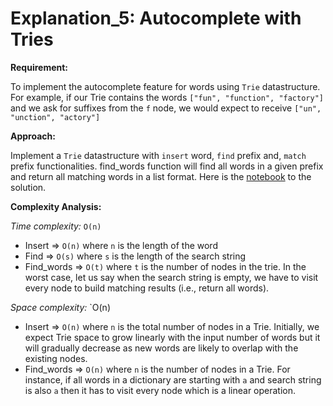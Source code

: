 # Explanation_5: Autocomplete with Tries

**Requirement:**

To implement the autocomplete feature for words using `Trie` datastructure. For example, if our Trie contains the words `["fun", "function", "factory"]` and we ask for suffixes from the `f` node, we would expect to receive `["un", "unction", "actory"]`



**Approach:**

Implement a `Trie` datastructure with `insert` word, `find` prefix and, `match` prefix functionalities.  find_words function will find all words in a given prefix and return all matching words in a list format. Here is the [notebook](https://github.com/Nyarish/Project-Problems_vs_Algorithms/blob/master/Trie.ipynb) to the solution.



**Complexity Analysis:**

*Time complexity:* `O(n)`

- Insert => `O(n)` where `n` is the length of the word
- Find => `O(s)` where `s` is the length of the search string
- Find_words => `O(t)` where `t` is the number of nodes in the trie. In the worst case, let us say when the search string is empty, we have to visit every node to build matching results (i.e., return all words).

*Space complexity:* `O(n)

- Insert => `O(n)` where `n` is the total number of nodes in a Trie. Initially, we expect Trie space to grow linearly with the input number of words but it will gradually decrease as new words are likely to overlap with the existing nodes.
- Find_words => `O(n)` where `n` is the number of nodes in a Trie. For instance, if all words in a dictionary are starting with `a` and search string is also `a` then it has to visit every node which is a linear operation.